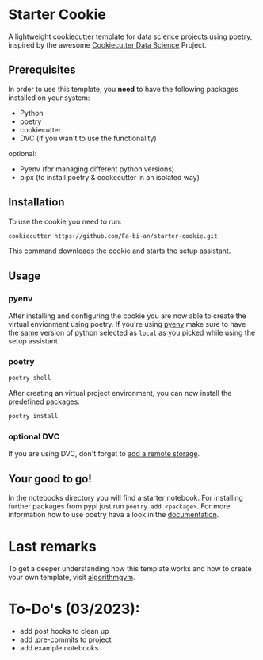 # Starter Cookie
A lightweight cookiecutter template for data science projects using poetry, inspired by the awesome [Cookiecutter Data Science](https://drivendata.github.io/cookiecutter-data-science/) Project.

## Prerequisites
In order to use this template, you **need** to have the following packages installed on your system:

- Python
- poetry
- cookiecutter
- DVC (if you wan't to use the functionality)

optional:
- Pyenv (for managing different python versions)
- pipx (to install poetry & cookecutter in an isolated way)

## Installation 
To use the cookie you need to run:
```bash
cookiecutter https://github.com/Fa-bi-an/starter-cookie.git
```
This command downloads the cookie and starts the setup assistant.

## Usage
### pyenv
After installing and configuring the cookie you are now able to create the virtual envionment using poetry. If you're using [pyenv](https://github.com/pyenv/pyenv/blob/master/COMMANDS.md#pyenv-local) make sure to have the same version of python selected as `local` as you picked while using the setup assistant.

### poetry

```bash
poetry shell
```
After creating an virtual project environment, you can now install the predefined packages:

```bash
poetry install
```
### optional DVC
If you are using DVC, don't forget to [add a remote storage](https://dvc.org/doc/command-reference/remote#example-add-a-default-local-remote).

## Your good to go!
In the notebooks directory you will find a starter notebook. For installing further packages from pypi just run `poetry add <package>`. For more information how to use poetry hava a look in the [documentation](https://python-poetry.org/docs/basic-usage/).

# Last remarks
To get a deeper understanding how this template works and how to create your own template, visit [algorithmgym](https://algorithmgym.notion.site/Create-a-cookie-template-54598c90e00341dca38e33b4afce84e5).


# To-Do's (03/2023):
- add post hooks to clean up
- add .pre-commits to project
- add example notebooks